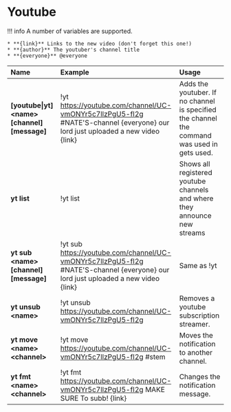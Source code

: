 # Youtube
 
!!! info
    A number of variables are supported. 

    * **{link}** Links to the new video (don't forget this one!)
    * **{author}** The youtuber's channel title
    * **{everyone}** @everyone

| Name | Example | Usage |
| :--- | :--- | :--- |
| **[youtube\|yt] &lt;name&gt; [channel] [message]** | !yt https://youtube.com/channel/UC-vmONYr5c7llzPgU5-fI2g #NATE'S-channel {everyone} our lord just uploaded a new video {link} | Adds the youtuber. If no channel is specified the channel the command was used in gets used. |
| **yt list** | !yt list | Shows all registered youtube channels and where they announce new streams |
| **yt sub &lt;name&gt; [channel] [message]** | !yt sub https://youtube.com/channel/UC-vmONYr5c7llzPgU5-fI2g #NATE'S-channel {everyone} our lord just uploaded a new video {link}  | Same as !yt |
| **yt unsub &lt;name&gt;** | !yt unsub https://youtube.com/channel/UC-vmONYr5c7llzPgU5-fI2g | Removes a youtube subscription streamer. |
| **yt move &lt;name&gt; &lt;channel&gt;** | !yt move https://youtube.com/channel/UC-vmONYr5c7llzPgU5-fI2g #stem | Moves the notification to another channel. |
| **yt fmt &lt;name&gt; &lt;channel&gt;** | !yt fmt https://youtube.com/channel/UC-vmONYr5c7llzPgU5-fI2g MAKE SURE To subb! {link} | Changes the notification message. |

